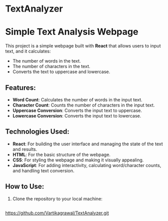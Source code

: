 # TextAnalyzer
# Simple Text Analysis Webpage

This project is a simple webpage built with **React** that allows users to input text, and it calculates:
- The number of words in the text.
- The number of characters in the text.
- Converts the text to uppercase and lowercase.

## Features:
- **Word Count**: Calculates the number of words in the input text.
- **Character Count**: Counts the number of characters in the input text.
- **Uppercase Conversion**: Converts the input text to uppercase.
- **Lowercase Conversion**: Converts the input text to lowercase.

## Technologies Used:
- **React**: For building the user interface and managing the state of the text and results.
- **HTML**: For the basic structure of the webpage.
- **CSS**: For styling the webpage and making it visually appealing.
- **JavaScript**: For adding interactivity, calculating word/character counts, and handling text conversion.

## How to Use:
1. Clone the repository to your local machine:
   ```bash
 https://github.com/Vartikagrawal/TextAnalyzer.git

